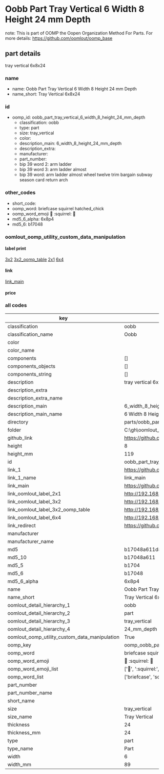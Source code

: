 # Oobb Part Tray Vertical 6 Width 8 Height 24 mm Depth  

note: This is part of OOMP the Oopen Organization Method For Parts. For more details: https://github.com/oomlout/oomp_base

##  part details
  



tray vertical 6x8x24



### name
* name: Oobb Part Tray Vertical 6 Width 8 Height 24 mm Depth
* name_short: Tray Vertical 6x8x24 
### id
* oomp_id: oobb_part_tray_vertical_6_width_8_height_24_mm_depth
  * classification: oobb
  * type: part
  * size: tray_vertical
  * color: 
  * description_main: 6_width_8_height_24_mm_depth
  * description_extra: 
  * manufacturer: 
  * part_number: 
  * bip 39 word 2: arm ladder
  * bip 39 word 3: arm ladder almost
  * bip 39 word: arm ladder almost wheel twelve trim bargain subway season card return arch

### other_codes
* short_code: 
* oomp_word: briefcase squirrel hatched_chick
* oomp_word_emoji :briefcase: :squirrel: :hatched_chick:
* md5_6_alpha: 6x8p4
* md5_6: b17048






### oomlout_oomp_utility_custom_data_manipulation
#### label print
[3x2](http://192.168.1.245:1112/?label=oomp%206x8p4)
[3x2_oomp_table](http://192.168.1.108:1112/?label=oomp%206x8p4)
[2x1](http://192.168.1.242:1112/?label=oomp%206x8p4)
[6x4](http://192.168.1.55:1112/?label=oomp%206x8p4)    

#### link

[link_main](https://github.com/oomlout/oomlout_oobb_version_4_generated_parts/tree/main/navigation_oomp/oobb/part/tray_vertical/6_width_8_height_24_mm_depth/part)                              

#### price







### all codes 
| key | value |  
| --- | --- |  
| classification | oobb |  
| classification_name | Oobb |  
| color |  |  
| color_name |  |  
| components | [] |  
| components_objects | [] |  
| components_string | [] |  
| description | tray vertical 6x8x24 |  
| description_extra |  |  
| description_extra_name |  |  
| description_main | 6_width_8_height_24_mm_depth |  
| description_main_name | 6 Width 8 Height 24 mm Depth |  
| directory | parts/oobb_part_tray_vertical_6_width_8_height_24_mm_depth |  
| folder | C:\gh\oomlout_oobb_version_4_generated_parts\parts\oobb_part_tray_vertical_6_width_8_height_24_mm_depth |  
| github_link | https://github.com/oomlout/oomlout_oomp_part_src/tree/main/parts/oobb_part_tray_vertical_6_width_8_height_24_mm_depth |  
| height | 8 |  
| height_mm | 119 |  
| id | oobb_part_tray_vertical_6_width_8_height_24_mm_depth |  
| link_1 | https://github.com/oomlout/oomlout_oobb_version_4_generated_parts/tree/main/navigation_oomp/oobb/part/tray_vertical/6_width_8_height_24_mm_depth/part |  
| link_1_name | link_main |  
| link_main | https://github.com/oomlout/oomlout_oobb_version_4_generated_parts/tree/main/navigation_oomp/oobb/part/tray_vertical/6_width_8_height_24_mm_depth/part |  
| link_oomlout_label_2x1 | http://192.168.1.242:1112/?label=oomp%206x8p4 |  
| link_oomlout_label_3x2 | http://192.168.1.245:1112/?label=oomp%206x8p4 |  
| link_oomlout_label_3x2_oomp_table | http://192.168.1.108:1112/?label=oomp%206x8p4 |  
| link_oomlout_label_6x4 | http://192.168.1.55:1112/?label=oomp%206x8p4 |  
| link_redirect | https://github.com/oomlout/oomlout_oobb_version_4_generated_parts/tree/main/parts/oobb_tray_vertical_06_08_24 |  
| manufacturer |  |  
| manufacturer_name |  |  
| md5 | b17048a611d82257a2f58fa00d9f185d |  
| md5_10 | b17048a611 |  
| md5_5 | b1704 |  
| md5_6 | b17048 |  
| md5_6_alpha | 6x8p4 |  
| name | Oobb Part Tray Vertical 6 Width 8 Height 24 mm Depth |  
| name_short | Tray Vertical 6x8x24  |  
| oomlout_detail_hierarchy_1 | oobb |  
| oomlout_detail_hierarchy_2 | part |  
| oomlout_detail_hierarchy_3 | tray_vertical |  
| oomlout_detail_hierarchy_4 | 24_mm_depth |  
| oomlout_oomp_utility_custom_data_manipulation | True |  
| oomp_key | oomp_oobb_part_tray_vertical_6_width_8_height_24_mm_depth |  
| oomp_word | briefcase squirrel hatched_chick |  
| oomp_word_emoji | :briefcase: :squirrel: :hatched_chick: |  
| oomp_word_emoji_list | [':briefcase:', ':squirrel:', ':hatched_chick:'] |  
| oomp_word_list | ['briefcase', 'squirrel', 'hatched_chick'] |  
| part_number |  |  
| part_number_name |  |  
| short_name |  |  
| size | tray_vertical |  
| size_name | Tray Vertical |  
| thickness | 24 |  
| thickness_mm | 24 |  
| type | part |  
| type_name | Part |  
| width | 6 |  
| width_mm | 89 |  
